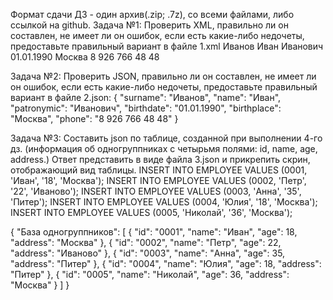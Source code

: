 Формат сдачи ДЗ - один архив(.zip; .7z), со всеми файлами, либо ссылкой на github.
Задача №1: Проверить XML, правильно ли он составлен, не имеет ли он ошибок, если есть какие-либо недочеты, предоставьте правильный вариант в файле 1.xml
<req>
<surname>Иванов</surname>
<name>Иван</name>
<patronymic>Иванович</patronymic>
<birthdate>01.01.1990</birthdate>
<birthplace>Москва</birthplace>
<phone>8 926 766 48 48</phone>
</req>

Задача №2: Проверить JSON, правильно ли он составлен, не имеет ли он ошибок, если есть какие-либо недочеты, предоставьте правильный вариант в файле 2.json:
{
"surname": "Иванов",
"name": "Иван",
"patronymic": "Иванович",
"birthdate": "01.01.1990",
"birthplace": "Москва",
"phone": "8 926 766 48 48"
}

Задача №3: Составить json по таблице, созданной при выполнении 4-го дз. (информация об одногруппниках с четырьмя полями: id, name, age, address.) Ответ представить в виде файла 3.json и прикрепить скрин, отображающий вид таблицы.
INSERT INTO EMPLOYEE VALUES (0001, 'Иван', '18', 'Москва');
INSERT INTO EMPLOYEE VALUES (0002, 'Петр', '22', 'Иваново');
INSERT INTO EMPLOYEE VALUES (0003, 'Анна', '35', 'Питер');
INSERT INTO EMPLOYEE VALUES (0004, 'Юлия', '18', 'Москва');
INSERT INTO EMPLOYEE VALUES (0005, 'Николай', '36', 'Москва');


{ "База одногруппников":
[
{
"id": "0001",
"name": "Иван",
"age": 18,
"address": "Москва"
},
{
"id": "0002",
"name": "Петр",
"age": 22,
"address": "Иваново"
},
{
"id": "0003",
"name": "Анна",
"age": 35,
"address": "Питер"
},
{
"id": "0004",
"name": "Юлия",
"age": 18,
"address": "Питер"
},
{
"id": "0005",
"name": "Николай",
"age": 36,
"address": "Москва"
}
]
}
